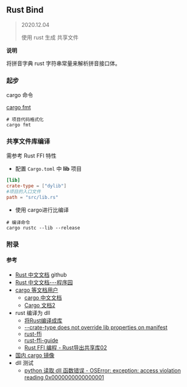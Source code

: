 ## Rust Bind

> 2020.12.04
>
> 使用 rust 生成 共享文件



**说明**

将拼音字典 rust 字符串常量来解析拼音接口体。



### 起步



cargo 命令

[cargo fmt](https://github.com/rust-lang/rustfmt)

```shell
# 项目代码格式化
cargo fmt
```



### 共享文件库编译

需参考 Rust FFI 特性

- 配置 `Cargo.toml` 中 **lib** 项目

```toml
[lib]
crate-type = ["dylib"]
#项目的入口文件
path = "src/lib.rs"
```



- 使用 cargo进行比编译

```shell
# 编译命令
cargo rustc --lib --release
```



### 附录

#### 参考

- [Rust 中文文档](https://github.com/KaiserY/trpl-zh-cn)  github
- [Rust 中文文档---程序园](http://www.voidcn.com/course/project/rkllub)
- [cargo 等文档用户](https://github.com/zzy)
  - [cargo 中文文档](https://cargo.budshome.com/)
  - [Cargo 文档2](https://github.com/chinanf-boy/cargo-book-zh)
- rust 编译为 dll
  - [将Rust编译成库](http://www.voidcn.com/article/p-aezmifri-bnw.html)
  - [--crate-type does not override lib properties on manifest](https://github.com/rust-lang/cargo/issues/6160)
  - [rust-ffi](https://doc.rust-lang.org/book/ffi.html)
  - [rust-ffi-guide](https://michael-f-bryan.github.io/rust-ffi-guide/)
  - [Rust FFI 编程 - Rust导出共享库02](https://blog.csdn.net/u012067469/article/details/107551919)
- [国内 cargo 镜像](https://blog.csdn.net/setlilei/article/details/106204105)
- dll 测试
  - [python 读取 dll 函数错误 - OSError: exception: access violation reading 0x0000000000000001](https://blog.csdn.net/jacke121/article/details/79837632)

